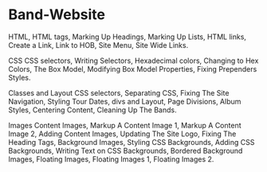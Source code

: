 # Band-Website
HTML,
HTML tags,
Marking Up Headings,
Marking Up Lists,
HTML links,
Create a Link,
Link to HOB,
Site Menu,
Site Wide Links.

CSS
CSS selectors,
Writing Selectors,
Hexadecimal colors,
Changing to Hex Colors,
The Box Model,
Modifying Box Model Properties,
Fixing Prependers Styles.

Classes and Layout
CSS selectors,
Separating CSS,
Fixing The Site Navigation,
Styling Tour Dates,
divs and Layout,
Page Divisions,
Album Styles,
Centering Content,
Cleaning Up The Bands.

Images
Content Images,
Markup A Content Image 1,
Markup A Content Image 2,
Adding Content Images,
Updating The Site Logo,
Fixing The Heading Tags,
Background Images,
Styling CSS Backgrounds,
Adding CSS Backgrounds,
Writing Text on CSS Backgrounds,
Bordered Background Images,
Floating Images,
Floating Images 1,
Floating Images 2.
